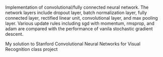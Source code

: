 Implementation of convolutional/fully connected neural network. The network layers include dropout layer, batch normalization layer, fully connected layer, rectified linear unit, convolutional layer, and max pooling layer. Various update rules including sgd with momentum, rmsprop, and adam are compared with the performance of vanila stochastic gradient descent.

My solution to Stanford Convolutional Neural Networks for Visual Recognition class project
